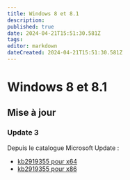 ```yaml
---
title: Windows 8 et 8.1
description: 
published: true
date: 2024-04-21T15:51:30.581Z
tags: 
editor: markdown
dateCreated: 2024-04-21T15:51:30.581Z
---
```


# Windows 8 et 8.1

## Mise à jour

### Update 3

Depuis le catalogue Microsoft Update :
- [kb2919355 pour x64](https://www.catalog.update.microsoft.com/ScopedViewInline.aspx?updateid=26e2a7ee-34d5-4161-ab79-56625337046f)
- [kb2919355 pour x86](https://www.catalog.update.microsoft.com/ScopedViewInline.aspx?updateid=4ca4dbaa-fae4-4a7c-9760-8e202d10128f)

